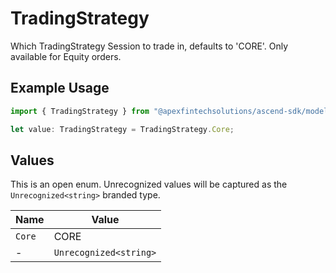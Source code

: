 # TradingStrategy

Which TradingStrategy Session to trade in, defaults to 'CORE'. Only available for Equity orders.

## Example Usage

```typescript
import { TradingStrategy } from "@apexfintechsolutions/ascend-sdk/models/components";

let value: TradingStrategy = TradingStrategy.Core;
```

## Values

This is an open enum. Unrecognized values will be captured as the `Unrecognized<string>` branded type.

| Name                   | Value                  |
| ---------------------- | ---------------------- |
| `Core`                 | CORE                   |
| -                      | `Unrecognized<string>` |